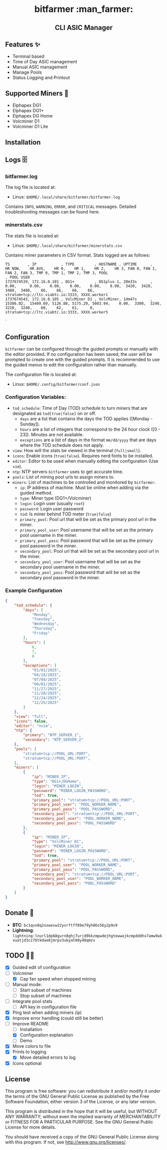 <div align="center">
  <h1>bitfarmer :man_farmer:</h1>
  <h2>CLI ASIC Manager</h2>
</div>

## Features :sparkles:
 - Terminal based
 - Time of Day ASIC management
 - Manual ASIC management
 - Manage Pools
 - Status Logging and Printout
 
## Supported Miners :robot:
 - Elphapex DG1
 - Elphapex DG1+
 - Elphapex DG Home
 - Volcminer D1
 - Volcminer D1 Lite

## Installation

## Logs :file_cabinet:

### bitfarmer.log
The log file is located at:
 - Linux: `$HOME/.local/share/bitfarmer/bitfarmer.log`
 
Contains `INFO`, `WARNING`, `ERROR`, and `CRITICAL` messages. Detailed troubleshooting messages can be found here.


### minerstats.csv
The stats file is located at:
 - Linux: `$HOME/.local/share/bitfarmer/minerstats.csv`

Contains miner parameters in CSV format. Stats logged are as follows:

``` csv
TS        , IP           , TYPE         , HOSTNAME , UPTIME      ,    HR NOW,    HR AVG,    HR 0,    HR 1,    HR 2,    HR 3, FAN 0, FAN 1, FAN 2, FAN 3, TMP 0, TMP 1, TMP 2, TMP 3, POOL                            , POOL USER
1737674539, 172.16.0.101 , DG1+         , DG1plus-1, 28m33s      ,      0.00,      0.00,    0.00,    0.00,    0.00,    0.00,  3420,  3420,  3480,  3480,    66,    66,    66,    66, stratum+tcp://ltc.viabtc.io:3333, XXXX.worker1
1737674543, 172.16.0.105 , VolcMiner D1 , VolcMiner, 14m47s      ,  15386.02,  15409.69, 5126.88, 5175.20, 5083.94,    0.00,  3300,  3240,  3210,  3240,    60,    62,    61,     0, stratum+tcp://ltc.viabtc.io:3333, XXXX.worker5
```

`

## Configuration
`bitfarmer` can be configured through the guided prompts or manually with the editor provided. If no configuration has been saved, the user will be prompted to create one with the guided prompts. It is recommended to use the guided menus to edit the configuration rather than manually.

The configuration file is located at:
 - Linux: `$HOME/.config/bitfarmer/conf.json`

### Configuration Variables:
 - `tod_schedule`: Time of Day (TOD) schedule to turn miners that are designated as `tod[true|false]` on or off. 
   - `days` are a list that contains the days the TOD applies ([Monday - Sunday]). 
   - `hours` are a list of integers that correspond to the 24 hour clock ([0 - 23]). Minutes are not available. 
   - `exceptions` are a list of days in the format `mm/dd/yyyy` that are days where the TOD schedule does not apply.
 - `view`: How will the stats be viewed in the terminal (`full|small`).
 - `icons`: Enable icons (`true|false`). Requires nerd fonts to be installed.
 - `editor`: Editor to be used when manually editing the configuration (Use `vim`).
 - `ntp`: NTP servers `bitfarmer` uses to get accurate time.
 - `pools`: List of mining pool urls to assign miners to.
 - `miners`: List of machines to be controlled and monitored by `bitfarmer`.
   - `ip`: IP address of machine. Must be online when adding via the guided method.
   - `type`: Miner type (DG1+/Volcminer)
   - `login`: Login user (usually `root`)
   - `password`: Login user password
   - `tod`: Is miner behind TOD meter (`true|false`)
   - `primary_pool`: Pool url that will be set as the primary pool url in the miner.
   - `primary_pool_user`: Pool username that will be set as the primary pool username in the miner.
   - `primary_pool_pass`: Pool password that will be set as the primary pool password in the miner.
   - `secondary_pool`: Pool url that will be set as the secondary pool url in the miner.
   - `secondary_pool_user`: Pool username that will be set as the secondary pool username in the miner.
   - `secondary_pool_pass`: Pool password that will be set as the secondary pool password in the miner.

### Example Configuration
``` json
{
    "tod_schedule": {
        "days": [
            "Monday",
            "Tuesday",
            "Wednesday",
            "Thursday",
            "Friday"
        ],
        "hours": [
            6,
            7,
            8
        ],
        "exceptions": [
            "01/01/2025",
            "04/18/2025",
            "07/04/2025",
            "09/01/2025",
            "11/27/2025",
            "11/28/2025",
            "12/24/2025",
            "12/25/2025"
        ]
    },
    "view": "full",
    "icons": false,
    "editor": "nvim",
    "ntp": {
        "primary": "NTP_SERVER_1",
        "secondary": "NTP_SERVER_2"
    },
    "pools": [
        "stratum+tcp://POOL_URL:PORT",
        "stratum+tcp://POOL_URL:PORT",
    ],
    "miners": [
        {
            "ip": "MINER_IP",
            "type": "DG1+/DGHome",
            "login": "MINER_LOGIN",
            "password": "MINER_LOGIN_PASSWORD",
            "tod": true,
            "primary_pool": "stratum+tcp://POOL_URL:PORT",
            "primary_pool_user": "POOL_WORKER_NAME",
            "primary_pool_pass": "POOL_PASSWORD",
            "secondary_pool": "stratum+tcp://POOL_URL:PORT",
            "secondary_pool_user": "POOL_WORKER_NAME",
            "secondary_pool_pass": "POOL_PASSWORD"
        },
        {
            "ip": "MINER_IP",
            "type": "VolcMiner D1",
            "login": "MINER_LOGIN",
            "password": "MINER_LOGIN_PASSWORD",
            "tod": true,
            "primary_pool": "stratum+tcp://POOL_URL:PORT",
            "primary_pool_user": "POOL_WORKER_NAME",
            "primary_pool_pass": "POOL_PASSWORD",
            "secondary_pool": "stratum+tcp://POOL_URL:PORT",
            "secondary_pool_user": "POOL_WORKER_NAME",
            "secondary_pool_pass": "POOL_PASSWORD"
        }
    ]
}
```


## Donate :hugs:
 - **BTC**: `bc1qvx8q2xxwesw22yvrftff89e79yh86s56y2p9x9`
 - **Lightning**: `lightning:lnurl1dp68gurn8ghj7urjd9kkzmpwdejhgtewwajkcmpdddhx7amw9akxuatjd3cz76tkdae8jmrpv3ukyat88y48qmzv`

## TODO :construction_worker_man:
 - [x] Guided edit of configuration
 - [ ] Volcminer
   - [x] Cap fan speed when stopped mining
 - [ ] Manual mode:
   - [ ] Start subset of machines
   - [ ] Stop subset of machines
 - [ ] Integrate pool stats
   - [ ] API key in configuration file
 - [x] Ping test when adding miners (ip)
 - [x] Improve error handling (could still be better)
 - [ ] Improve README
   - [ ] Installation
   - [x] Configuration explanation
   - [ ] Demo
 - [x] Move colors to file
 - [x] Prints to logging
   - [x] Move detailed errors to log
 - [x] Icons optional

## License
This program is free software: you can redistribute it and/or modify
it under the terms of the GNU General Public License as published by
the Free Software Foundation, either version 3 of the License, or
any later version.

This program is distributed in the hope that it will be useful,
but WITHOUT ANY WARRANTY; without even the implied warranty of
MERCHANTABILITY or FITNESS FOR A PARTICULAR PURPOSE.  See the
GNU General Public License for more details.

You should have received a copy of the GNU General Public License
along with this program.  If not, see <http://www.gnu.org/licenses/>.
